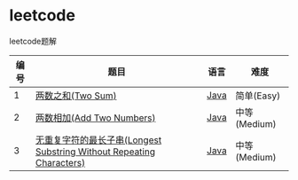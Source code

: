 # leetcode
leetcode题解

|编号|题目|语言|难度|
|---|------------|----|----|
|1|[两数之和(Two Sum)](https://leetcode.com/problems/two-sum/description/)|[Java](https://github.com/Hiccup1/leetcode/blob/master/Java/%E4%B8%A4%E6%95%B0%E4%B9%8B%E5%92%8C(Two%20Sum).java)|简单(Easy)|
|2|[两数相加(Add Two Numbers)](https://leetcode.com/problems/add-two-numbers/description/)|[Java](https://github.com/Hiccup1/leetcode/blob/master/Java/%E4%B8%A4%E6%95%B0%E7%9B%B8%E5%8A%A0(Add%20Two%20Numbers).java)|中等(Medium)|
|3|[无重复字符的最长子串(Longest Substring Without Repeating Characters)](https://leetcode.com/problems/longest-substring-without-repeating-characters/description/)|[Java](https://github.com/Hiccup1/leetcode/blob/master/Java/%E6%97%A0%E9%87%8D%E5%A4%8D%E5%AD%97%E7%AC%A6%E7%9A%84%E6%9C%80%E9%95%BF%E5%AD%90%E4%B8%B2(Longest%20Substring%20Without%20Repeating%20Characters).java)|中等(Medium)|
